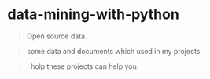 # data-mining-with-python
> Open source data.

> some data and documents which used in my projects.

> I holp these projects can help you.
